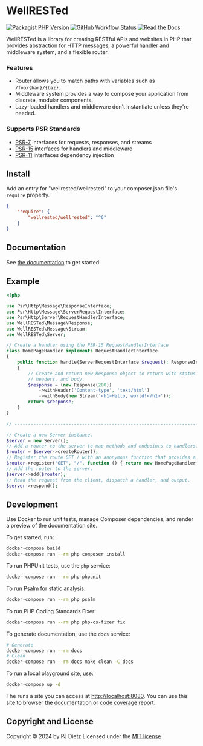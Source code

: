 WellRESTed
==========


[![Packagist PHP Version](https://img.shields.io/packagist/dependency-v/wellrested/wellrested/php?style=flat-square)](https://packagist.org/packages/wellrested/wellrested)
[![GitHub Workflow Status](https://img.shields.io/github/actions/workflow/status/wellrestedphp/wellrested/ci.yml?style=flat-square)](https://github.com/wellrestedphp/wellrested/actions/workflows/ci.yml)
[![Read the Docs](https://img.shields.io/readthedocs/wellrested?style=flat-square)](https://wellrested.readthedocs.io/en/latest/)

WellRESTed is a library for creating RESTful APIs and websites in PHP that provides abstraction for HTTP messages, a powerful handler and middleware system, and a flexible router.

### Features

- Router allows you to match paths with variables such as `/foo/{bar}/{baz}`.
- Middleware system provides a way to compose your application from discrete, modular components.
- Lazy-loaded handlers and middleware don't instantiate unless they're needed.

### Supports PSR Standards

- [PSR-7](https://www.php-fig.org/psr/psr-7/) interfaces for requests, responses, and streams
- [PSR-15](https://www.php-fig.org/psr/psr-15/) interfaces for handlers and middleware
- [PSR-11](https://www.php-fig.org/psr/psr-11/) interfaces dependency injection

Install
-------

Add an entry for "wellrested/wellrested" to your composer.json file's `require` property.

```json
{
    "require": {
        "wellrested/wellrested": "^6"
    }
}
```

Documentation
-------------

See [the documentation](https://wellrested.readthedocs.org/en/latest/) to get started.

Example
-------

```php
<?php

use Psr\Http\Message\ResponseInterface;
use Psr\Http\Message\ServerRequestInterface;
use Psr\Http\Server\RequestHandlerInterface;
use WellRESTed\Message\Response;
use WellRESTed\Message\Stream;
use WellRESTed\Server;

// Create a handler using the PSR-15 RequestHandlerInterface
class HomePageHandler implements RequestHandlerInterface
{
    public function handle(ServerRequestInterface $request): ResponseInterface
    {
        // Create and return new Response object to return with status code,
        // headers, and body.
        $response = (new Response(200))
            ->withHeader('Content-type', 'text/html')
            ->withBody(new Stream('<h1>Hello, world!</h1>'));
        return $response;
    }
}

// -----------------------------------------------------------------------------

// Create a new Server instance.
$server = new Server();
// Add a router to the server to map methods and endpoints to handlers.
$router = $server->createRouter();
// Register the route GET / with an anonymous function that provides a handler.
$router->register("GET", "/", function () { return new HomePageHandler(); });
// Add the router to the server.
$server->add($router);
// Read the request from the client, dispatch a handler, and output.
$server->respond();
```

Development
-----------

Use Docker to run unit tests, manage Composer dependencies, and render a preview of the documentation site.

To get started, run:

```bash
docker-compose build
docker-compose run --rm php composer install
```

To run PHPUnit tests, use the `php` service:

```bash
docker-compose run --rm php phpunit
```

To run Psalm for static analysis:

```bash
docker-compose run --rm php psalm
```

To run PHP Coding Standards Fixer:

```bash
docker-compose run --rm php php-cs-fixer fix
```

To generate documentation, use the `docs` service:

```bash
# Generate
docker-compose run --rm docs
# Clean
docker-compose run --rm docs make clean -C docs
```

To run a local playground site, use:

```bash
docker-compose up -d
```

The runs a site you can access at [http://localhost:8080](http://localhost:8080). You can use this site to browser the [documentation](http://localhost:8080/docs/) or [code coverage report](http://localhost:8080/coverage/).

Copyright and License
---------------------
Copyright © 2024 by PJ Dietz
Licensed under the [MIT license](http://opensource.org/licenses/MIT)
